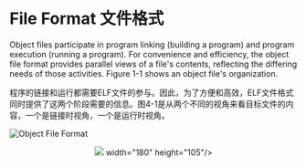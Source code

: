 # File Format 文件格式
Object files participate in program linking (building a program) and program execution (running a program). For convenience and efficiency, the object file format provides parallel views of a file's contents, reflecting the differing needs of those activities. Figure 1-1 shows an object file's organization.

程序的链接和运行都需要ELF文件的参与。因此，为了方便和高效，ELF文件格式同时提供了这两个阶段需要的信息。图4-1是从两个不同的视角来看目标文件的内容，一个是链接时视角，一个是运行时视角。

![Object File Format](https://docs.oracle.com/cd/E37838_01/html/E36783/figures/ObjFileFmt.jpg "Object File Format")

<div align=center>
<img src="https://docs.oracle.com/cd/E37838_01/html/E36783/figures/ObjFileFmt.jpg"> width="180" height="105"/>
</div>

